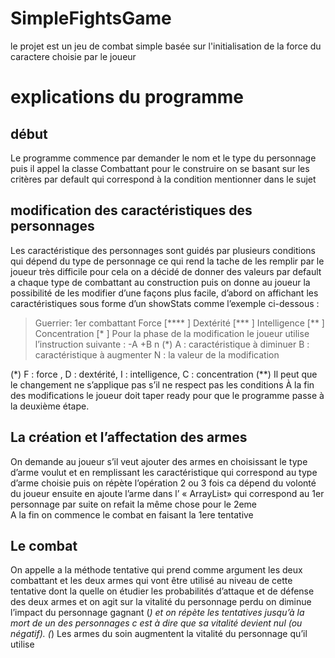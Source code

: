 # SimpleFightsGame
le projet est un jeu de combat simple basée sur l'initialisation de la force du caractere choisie par le joueur

# explications du programme
##	début
Le programme commence par demander le nom et le type du personnage   puis il appel la classe Combattant pour le construire on se basant sur les critères par default qui correspond à la condition mentionner dans le sujet
##	modification des caractéristiques des personnages
Les caractéristique des personnages sont guidés par plusieurs conditions qui dépend du type de personnage ce qui rend la tache de les remplir par le joueur très difficile  pour cela on a décidé de donner des valeurs par default a chaque type de combattant au construction puis on donne au joueur la possibilité de les modifier d’une façons plus facile, d’abord on affichant les caractéristiques sous forme d’un showStats comme l’exemple ci-dessous :
> Guerrier: 1er combattant
Force 		     [****      ]
Dextérité   	 [***       ]
Intelligence 	 [**        ]
Concentration  [*         ]
Pour la phase de la modification le joueur utilise l’instruction suivante :
    -A +B n	 (*)
                A : caractéristique à diminuer
    				B : caractéristique à augmenter
				N : la valeur de la modification


(*)   F : force   ,  D : dextérité, I : intelligence,  C : concentration
(**) Il peut que le changement ne s’applique pas s’il ne respect pas les conditions 
À la fin des modifications le joueur doit taper  ready pour que le programme passe à la deuxième étape.
##	La création et l’affectation des armes
On demande au joueur s’il veut ajouter des armes en choisissant le type d’arme voulut et en remplissant les caractéristique qui correspond au type d’arme choisie puis on répète l’opération 2 ou 3 fois ca dépend du volonté du joueur ensuite en ajoute l’arme dans l’ « ArrayList» qui correspond au 1er personnage par suite on refait la même chose pour le 2eme  
A la fin on commence le combat en faisant la 1ere tentative 
##	Le combat
On appelle a la méthode tentative qui prend comme argument les deux combattant et les deux armes qui vont être utilisé au niveau de cette tentative dont la quelle on étudier les probabilités d’attaque et de défense des deux armes et on agit sur la vitalité du personnage perdu on diminue l’impact du personnage gagnant (*) et on répète les tentatives jusqu’à la mort de un des personnages c est à dire que sa vitalité devient nul (ou négatif).
(*) Les  armes du soin augmentent la vitalité du personnage qu’il utilise
